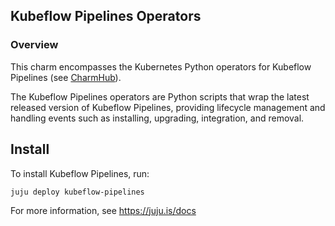 ## Kubeflow Pipelines Operators

### Overview
This charm encompasses the Kubernetes Python operators for Kubeflow Pipelines (see
[CharmHub](https://charmhub.io/?q=pipelines)).

The Kubeflow Pipelines operators are Python scripts that wrap the latest released version
of Kubeflow Pipelines, providing lifecycle management and handling events such as installing,
upgrading, integration, and removal.

## Install

To install Kubeflow Pipelines, run:

    juju deploy kubeflow-pipelines

For more information, see https://juju.is/docs
